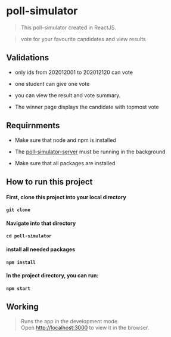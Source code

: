 # poll-simulator
> This poll-simulator created in ReactJS.

> vote for your favourite candidates and view results

## Validations
- only ids from 202012001 to 202012120 can vote

- one student can give one vote 

- you can view the result and vote summary.

- The winner page displays the candidate with topmost vote

## Requirnments
- Make sure that node and npm is installed

- The [poll-simulator-server](https://github.com/Vishnu3125/poll-simulator-server.git) must be running in the background

- Make sure that all packages are installed

## How to run this project
#### First, clone this project into your local directory
#### `git clone `
#### Navigate into that directory
#### `cd poll-simulator`
#### install all needed packages
#### `npm install`
#### In the project directory, you can run:
#### `npm start`

## Working
> Runs the app in the development mode.\
> Open [http://localhost:3000](http://localhost:3000) to view it in the browser.
